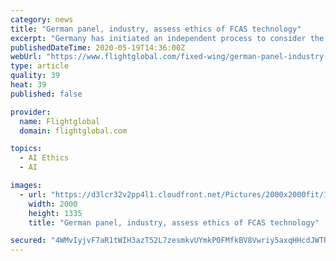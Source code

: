 ```yaml
---
category: news
title: "German panel, industry, assess ethics of FCAS technology"
excerpt: "Germany has initiated an independent process to consider the ethical and legal implications of using autonomy and artificial intelligence as part of a multinational Future Combat Air System, to enter use by around 2040."
publishedDateTime: 2020-05-19T14:36:00Z
webUrl: "https://www.flightglobal.com/fixed-wing/german-panel-industry-assess-ethics-of-fcas-technology/138442.article"
type: article
quality: 39
heat: 39
published: false

provider:
  name: Flightglobal
  domain: flightglobal.com

topics:
  - AI Ethics
  - AI

images:
  - url: "https://d3lcr32v2pp4l1.cloudfront.net/Pictures/2000x2000fit/1/5/4/70154_fcascdassault_319885.jpg"
    width: 2000
    height: 1335
    title: "German panel, industry, assess ethics of FCAS technology"

secured: "4WMvIyjvF7aR1tWIH3azT52L7zesmkvUYmkP0FMfkBV8Vwriy5axqHHcdJWTRqFaqno8nD3Ou2D6yTtHwA7l0fI7st4m2UeL6muJCWS7f5nDKUjJyghRNE6mlKldBlxiIF6+XkBEf7KsjQwf4i04k6qNTI9a4yiUBYIu5qM9HfBAn+z3/bcRHceNlVp4TMv07K1eQBoujtbMrAOCZZJmFft07CxzQEwBCNA8MAwk9C0jVUVPUScb219WdaDBxZxJmUqT40AILl4UP8SSGJDf+XEN52pe9i1rv2riebXJNSS3K5VWaENjeG3k8/XsPpXmzlO+bSuq7r5GcfDNRPXYkHNdnDK6C9EaQ/6AQKdcuSIPdTrEno0etaocREVzj0VUl5dMEQbadtIUGJ6DoMfigLJxROn7Gr2uQYnDyDvVZpCVH0fmYgcIMHR/bRtFQvAZg95RLfbf/qxDqiRmOVqFto49s8/W2YE9txfHG8uio6A=;c+lLt7518RjESGQBcZ+aYg=="
---
```



